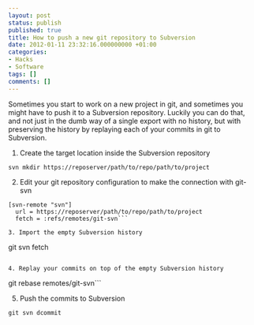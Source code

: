 ```yaml
---
layout: post
status: publish
published: true
title: How to push a new git repository to Subversion
date: 2012-01-11 23:32:16.000000000 +01:00
categories:
- Hacks
- Software
tags: []
comments: []
---
```

Sometimes you start to work on a new project in git, and sometimes you might have to push it to a Subversion repository. Luckily you can do that, and not just in the dumb way of a single export with no history, but with preserving the history by replaying each of your commits in git to Subversion.

1. Create the target location inside the Subversion repository

```
svn mkdir https://reposerver/path/to/repo/path/to/project
```

2. Edit your git repository configuration to make the connection with git-svn

```
[svn-remote "svn"]
  url = https://reposerver/path/to/repo/path/to/project
  fetch = :refs/remotes/git-svn```

3. Import the empty Subversion history

```
git svn fetch
```

4. Replay your commits on top of the empty Subversion history

```
git rebase remotes/git-svn```

5. Push the commits to Subversion

```
git svn dcommit
```

&nbsp;

